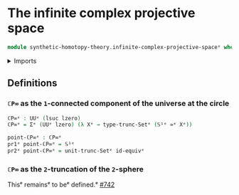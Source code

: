 # The infinite complex projective space

```agda
module synthetic-homotopy-theory.infinite-complex-projective-spaceᵉ where
```

<details><summary>Imports</summary>

```agda
open import foundation.dependent-pair-typesᵉ
open import foundation.equivalencesᵉ
open import foundation.set-truncationsᵉ
open import foundation.universe-levelsᵉ

open import synthetic-homotopy-theory.circleᵉ
```

</details>

## Definitions

### `ℂP∞` as the `1`-connected component of the universe at the circle

```agda
ℂP∞ᵉ : UUᵉ (lsuc lzero)
ℂP∞ᵉ = Σᵉ (UUᵉ lzero) (λ Xᵉ → type-trunc-Setᵉ (𝕊¹ᵉ ≃ᵉ Xᵉ))

point-ℂP∞ᵉ : ℂP∞ᵉ
pr1ᵉ point-ℂP∞ᵉ = 𝕊¹ᵉ
pr2ᵉ point-ℂP∞ᵉ = unit-trunc-Setᵉ id-equivᵉ
```

### `ℂP∞` as the `2`-truncation of the `2`-sphere

Thisᵉ remainsᵉ to beᵉ defined.ᵉ
[#742](https://github.com/UniMath/agda-unimath/issues/742ᵉ)